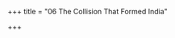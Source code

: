 +++
title = "06 The Collision That Formed India"

+++

[^1]: *The Rigveda,* trans. Stephanie W. Jamison and Joel P. Brereton \(Oxford: Oxford University Press, 2014\), hymns 1.33, 1.53, 2.12, 3.30, 3.34, 4.16, and 4.28.

[^2]: M. Witzel, “Early Indian History: Linguistic and Textual Parameters,” in *The Indo-Aryans of Ancient South Asia: Language, Material Culture and Ethnicity,* ed. George Erdosy \(Berlin: Walter de Gruyter, 1995\), 85–125.

[^3]: Rita P. Wright, *The Ancient Indus: Urbanism, Economy, and Society* \(Cambridge: Cambridge University Press, 2010\); Gregory L. Possehl, *The Indus Civilization: A Contemporary Perspective* \(Lanham, MD: AltaMira Press, 2002\).

[^4]: Ibid.

[^5]: Asko Parpola, *Deciphering the Indus Script* \(Cambridge: Cambridge University Press, 1994\); S. Farmer, R. Sproat, and M. Witzel, “The Collapse of the Indus-Script Thesis: The Myth of a Literate Harappan Civilization,” *Electronic Journal of Vedic Studies* 11 \(2004\): 19–57.

[^6]: Richard H. Meadow, ed., *Harappa Excavations 1986–1990: A Multidisciplinary Approach to Third Millennium Urbanism* \(Madison, WI: Prehistory Press, 1991\); A. Lawler, “Indus Collapse: The End or the Beginning of an Asian Culture?,” *Science* 320 \(2008\): 1281–83.

[^7]: Jaan Puhvel, *Comparative Mythology* \(Baltimore: Johns Hopkins University Press, 1987\).

[^8]: Wright, *The Ancient Indus;* Possehl, *The Indus Civilization.*

[^9]: Alfred Rosenberg, *The Myth of the Twentieth Century: An Evaluation of the Spiritual-Intellectual Confrontations of Our Age,* trans. Vivian Bird \(Torrance, CA: Noontide Press, 1982\).

[^10]: Léon Poliakov, *The Aryan Myth: A History of Racist and Nationalist Ideas in Europe* \(New York: Basic Books, 1974\).

[^11]: B. Arnold, “The Past as Propaganda: Totalitarian Archaeology in Nazi Germany,” *Antiquity* 64 \(1990\): 464–78.

[^12]: Bryan Ward-Perkis, *The Fall of Rome and the End of Civilization* \(Oxford: Oxford University Press, 2005\).

[^13]: Peter Bellwood, *First Farmers: The Origins of Agricultural Societies* \(Malden, MA: Blackwell, 2005\).

[^14]: Ibid.

[^15]: M. Witzel, “Substrate Languages in Old Indo-Aryan \(Rgvedic, Middle and Late Vedic\),” *Electronic Journal of Vedic Studies* 5 \(1999\): 1–67.

[^16]: K. Thangaraj et al., “Reconstructing the Origin of Andaman Islanders,” *Science* 308 \(2005\): 996; K. Thangaraj et al., “*In situ* Origin of Deep Rooting Lineages of Mitochondrial Macrohaplogroup ‘M’ in India,” *BMC Genomics* 7 \(2006\): 151.

[^17]: R. S. Wells et al., “The Eurasian Heartland: A Continental Perspective on Y-chromosome Diversity,” *Proceedings of the National Academy of Sciences of the U.S.A.* 98 \(2001\): 10244–49; M. Bamshad et al., “Genetic Evidence on the Origins of Indian Caste Populations,” *Genome Research* 11 \(2001\): 994–1004; I. Thanseem et al., “Genetic Affinities Among the Lower Castes and Tribal Groups of India: Inference from Y Chromosome and Mitochondrial DNA,” *BMC Genetics* 7 \(2006\): 42.

[^18]: Thangaraj et al., “Andaman Islanders.”

[^19]: D. Reich et al., “Reconstructing Indian Population History,” *Nature* 461 \(2009\): 489–94.

[^20]: R. E. Green et al., “A Draft Sequence of the Neandertal Genome,” *Science* 328 \(2010\): 710–22.

[^21]: Thangaraj et al., “Deep Rooting Lineages.”

[^22]: Reich et al., “Reconstructing Indian Population History”; P. Moorjani et al., “Genetic Evidence for Recent Population Mixture in India,” *American Journal of Human Genetics* 93 \(2013\): 422–38.

[^23]: Ibid.

[^24]: Irawati Karve, *Hindu Society—An Interpretation* \(Pune, India: Deccan College Post Graduate and Research Institute, 1961\).

[^25]: P. A. Underhill et al., “The Phylogenetic and Geographic Structure of Y-Chromosome Haplogroup R1a,” *European Journal of Human Genetics* 23 \(2015\): 124–31.

[^26]: S. Perur, “The Origins of Indians: What Our Genes Are Telling Us,” *Fountain Ink,* December 3, 2013, [http://fountainink.in/?p=4669&all=1](http://fountainink.in/?p=4669&all=1).

[^27]: K. Bryc et al., “The Genetic Ancestry of African Americans, Latinos, and European Americans Across the United States,” *American Journal of Human Genetics* 96 \(2015\): 37–53.

[^28]: L. G. Carvajal-Carmona et al., “Strong Amerind/White Sex Bias and a Possible Sephardic Contribution Among the Founders of a Population in Northwest Colombia,” *American Journal of Human Genetics* 67 \(2000\): 1287–95; G. Bedoya et al., “Admixture Dynamics in Hispanics: A Shift in the Nuclear Genetic Ancestry of a South American Population Isolate,” *Proceedings of the National Academy of Sciences of the U.S.A.* 103 \(2006\): 7234–39.

[^29]: Moorjani et al., “Recent Population Mixture.”

[^30]: Ibid.

[^31]: Romila Thapar, *Early India: From the Origins to AD 1300* \(Berkeley: University of California Press, 2002\); Karve, *Hindu Society;* Susan Bayly, *Caste, Society and Politics in India from the Eighteenth Century to the Modern Age* \(Cambridge: Cambridge University Press, 1999\); M. N. Srinivas, *Caste in Modern India and Other Essays* \(Bombay: Asia Publishing House, 1962\); Louis Dumont, *Homo Hierarchicus: The Caste System and Its Implications* \(Chicago: University of Chicago Press, 1980\).

[^32]: Kumar Suresh Singh, *People of India: An Introduction* \(People of India National Series\) \(New Delhi: Oxford University Press, 2002\); K. C. Malhotra and T. S. Vasulu, “Structure of Human Populations in India,” in *Human Population Genetics: A Centennial Tribute to J. B. S. Haldane,* ed. Partha P. Majumder \(New York: Plenum Press, 1993\), 207–34.

[^33]: Karve, “Hindu Society.”

[^34]: Ibid.

[^35]: Nicholas B. Dirks, *Castes of Mind: Colonialism and the Making of Modern India* \(Princeton, NJ: Princeton University Press, 2001\); N. Boivin, “Anthropological, Historical, Archaeological and Genetic Perspectives on the Origins of Caste in South Asia,” in *The Evolution and History of Human Populations in South Asia,* ed. Michael D. Petraglia and Bridget Allchin \(Dordrecht, The Netherlands: Springer, 2007\), 341–62.

[^36]: Reich et al., “Reconstructing Indian Population History.”

[^37]: M. Arcos-Burgos and M. Muenke, “Genetics of Population Isolates,” *Clinical Genetics* 61 \(2002\): 233–47.

[^38]: N. Nakatsuka et al., “The Promise of Discovering Population-Specific Disease-Associated Genes in South Asia,” *Nature Genetics* 49 \(2017\): 1403–7.

[^39]: Reich et al., “Reconstructing Indian Population History.”

[^40]: I. Manoharan et al., “Naturally Occurring Mutation Leu307Pro of Human Butyrylcholinesterase in the Vysya Community of India,” *Pharmacogenetics and Genomics* 16 \(2006\): 461–68.

[^41]: A. E. Raz, “Can Population-Based Carrier Screening Be Left to the Community?,” *Journal of Genetic Counseling* 18 \(2009\): 114–18.

[^42]: I. Lazaridis et al., “Genomic Insights into the Origin of Farming in the Ancient Near East,” *Nature* 536 \(2016\): 419–24; F. Broushaki et al., “Early Neolithic Genomes from the Eastern Fertile Crescent,” *Science* 353 \(2016\): 499–503.

[^43]: Ibid.

[^44]: Lazaridis et al., “Genomic Insights.”

[^45]: Unpublished results from David Reich’s laboratory.


